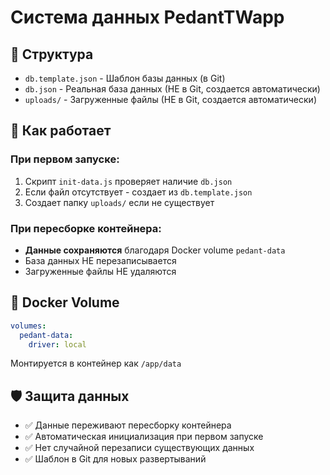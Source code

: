 # Система данных PedantTWapp

## 📁 Структура

- `db.template.json` - Шаблон базы данных (в Git)
- `db.json` - Реальная база данных (НЕ в Git, создается автоматически)
- `uploads/` - Загруженные файлы (НЕ в Git, создается автоматически)

## 🔧 Как работает

### При первом запуске:
1. Скрипт `init-data.js` проверяет наличие `db.json`
2. Если файл отсутствует - создает из `db.template.json`
3. Создает папку `uploads/` если не существует

### При пересборке контейнера:
- **Данные сохраняются** благодаря Docker volume `pedant-data`
- База данных НЕ перезаписывается
- Загруженные файлы НЕ удаляются

## 🐳 Docker Volume

```yaml
volumes:
  pedant-data:
    driver: local
```

Монтируется в контейнер как `/app/data`

## 🛡️ Защита данных

- ✅ Данные переживают пересборку контейнера
- ✅ Автоматическая инициализация при первом запуске
- ✅ Нет случайной перезаписи существующих данных
- ✅ Шаблон в Git для новых развертываний